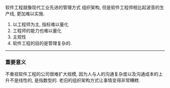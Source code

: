 软件工程就像现代工业先进的管理方式 组织架构, 但是软件工程师相比起波音的生产线, 更加难以实施.

1. 以工程师为主, 指标难以量化
2. 工程师的能力也难以量化
3. 主观性
4. 软件工程的目的是管理复杂的.

----

### 重要意义

不重视软件工程的公司很难扩大规模, 因为人与人的沟通复杂度以及沟通成本的上升不是线性的, 是指数型的.
老旧的组织架构方式让事情变得非常糟糕.
